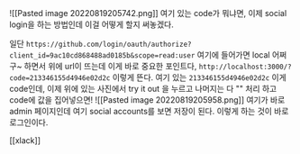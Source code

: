 ![[Pasted image 20220819205742.png]]
여기 있는 code가 뭐냐면, 이제 social login을 하는 방법인데 이걸 어떻게 할지 써놓겠다.

일단 `https://github.com/login/oauth/authorize?client_id=9ac10cd868488ad0185b&scope=read:user` 여기에 들어가면 local 어쩌구~ 하면서 위에 url이 뜨는데 이게 바로 중요한 포인트다, `http://localhost:3000/?code=213346155d4946e02d2c`  이렇게 뜬다. 여기 있는 `213346155d4946e02d2c` 이게 code인데,  이제 위에 있는 사진에서 try it out 을 누르고 나머지는 다 "" 처리 하고 code에 값을 집어넣으면! 
![[Pasted image 20220819205958.png]]
여기가 바로 admin 페이지인데 여기 social accounts를 보면 저장이 된다. 이렇게 하는 것이 바로 로그인이다.

[[xlack]]